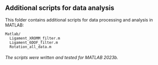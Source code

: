 ## Additional scripts for data analysis
This folder contains additional scripts for data processing and analysis in MATLAB: 
```
Matlab/
  Ligament_XROMM_filter.m
  Ligament_6DOF_filter.m
  Rotation_all_data.m
```

###### The scripts were written and tested for MATLAB 2023b.
